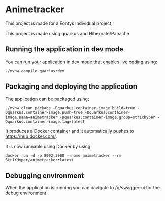 # Animetracker

This project is made for a Fontys Individual project;

This project is made using quarkus and Hibernate/Panache


## Running the application in dev mode

You can run your application in dev mode that enables live coding using:
```shell script
./mvnw compile quarkus:dev
```

## Packaging and deploying the application

The application can be packaged using:
```shell script
./mvnw clean package -Dquarkus.container-image.build=true -Dquarkus.container-image.push=true -Dquarkus.container-image.name=animetracker -Dquarkus.container-image.group=str1xhyper -Dquarkus.container-image.tag=latest
```
It produces a Docker container and it automatically pushes to https://hub.docker.com/.

It is now runnable using Docker by using
```shell script
docker run -d -p 8002:3000 --name animetracker --rm Str1XHyper/animetracker:latest
```

## Debugging environment

When the application is running you can navigate to /q/swagger-ui for the debug environment
